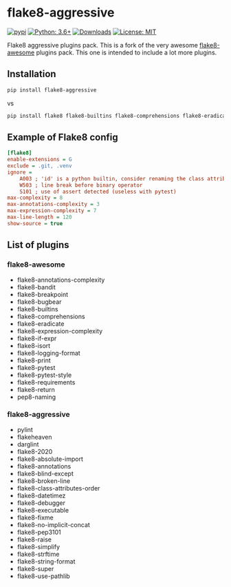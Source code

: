 # flake8-aggressive

[![pypi](https://badge.fury.io/py/flake8-aggressive.svg)](https://pypi.org/project/flake8-aggressive)
[![Python: 3.6+](https://img.shields.io/badge/Python-3.6+-blue.svg)](https://pypi.org/project/flake8-aggressive)
[![Downloads](https://img.shields.io/pypi/dm/flake8-awesome.svg)](https://pypistats.org/packages/flake8-aggressive)
[![License: MIT](https://img.shields.io/badge/License-MIT-green.svg)](https://en.wikipedia.org/wiki/MIT_License)

Flake8 aggressive plugins pack. This is a fork of the very awesome [flake8-awesome](https://github.com/afonasev/flake8-awesome) plugins pack. This one is intended to
include a lot more plugins.

## Installation

```bash
pip install flake8-aggressive
```

vs

```bash
pip install flake8 flake8-builtins flake8-comprehensions flake8-eradicate # etc.
```

## Example of Flake8 config

```ini
[flake8]
enable-extensions = G
exclude = .git, .venv
ignore =
    A003 ; 'id' is a python builtin, consider renaming the class attribute
    W503 ; line break before binary operator
    S101 ; use of assert detected (useless with pytest)
max-complexity = 8
max-annotations-complexity = 3
max-expression-complexity = 7
max-line-length = 120
show-source = true
```

## List of plugins

### flake8-awesome

* flake8-annotations-complexity
* flake8-bandit
* flake8-breakpoint
* flake8-bugbear
* flake8-builtins
* flake8-comprehensions
* flake8-eradicate
* flake8-expression-complexity
* flake8-if-expr
* flake8-isort
* flake8-logging-format
* flake8-print
* flake8-pytest
* flake8-pytest-style
* flake8-requirements
* flake8-return
* pep8-naming

### flake8-aggressive

* pylint
* flakeheaven
* darglint
* flake8-2020
* flake8-absolute-import
* flake8-annotations
* flake8-blind-except
* flake8-broken-line
* flake8-class-attributes-order
* flake8-datetimez
* flake8-debugger
* flake8-executable
* flake8-fixme
* flake8-no-implicit-concat
* flake8-pep3101
* flake8-raise
* flake8-simplify
* flake8-strftime
* flake8-string-format
* flake8-super
* flake8-use-pathlib
